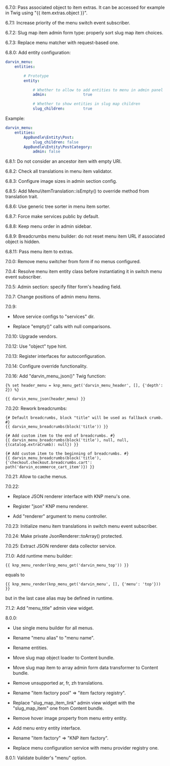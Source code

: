 6.7.0: Pass associated object to item extras. It can be accessed for example in Twig using "{{ item.extras.object }}".

6.7.1: Increase priority of the menu switch event subscriber.

6.7.2: Slug map item admin form type: properly sort slug map item choices.

6.7.3: Replace menu matcher with request-based one.

6.8.0: Add entity configuration:

```yaml
darvin_menu:
    entities:

        # Prototype
        entity:

            # Whether to allow to add entities to menu in admin panel
            admin:                true

            # Whether to show entities in slug map children
            slug_children:        true
```

Example:

```yaml
darvin_menu:
    entities:
        AppBundle\Entity\Post:
            slug_children: false
        AppBundle\Entity\PostCategory:
            admin: false
```

6.8.1: Do not consider an ancestor item with empty URI.

6.8.2: Check all translations in menu item validator.

6.8.3: Configure image sizes in admin section config.

6.8.5: Add Menu\ItemTranslation::isEmpty() to override method from translation trait.

6.8.6: Use generic tree sorter in menu item sorter.

6.8.7: Force make services public by default.

6.8.8: Keep menu order in admin sidebar.

6.8.9: Breadcrumbs menu builder: do not reset menu item URL if associated object is hidden.

6.8.11: Pass menu item to extras.

7.0.0: Remove menu switcher from form if no menus configured.

7.0.4: Resolve menu item entity class before instantiating it in switch menu event subscriber.

7.0.5: Admin section: specify filter form's heading field.

7.0.7: Change positions of admin menu items.

7.0.9:

- Move service configs to "services" dir.

- Replace "empty()" calls with null comparisons.

7.0.10: Upgrade vendors.

7.0.12: Use "object" type hint.

7.0.13: Register interfaces for autoconfiguration.

7.0.14: Configure override functionality.

7.0.16: Add "darvin_menu_json()" Twig function:

```twig
{% set header_menu = knp_menu_get('darvin_menu_header', [], {'depth': 2}) %}

{{ darvin_menu_json(header_menu) }}
```

7.0.20: Rework breadcrumbs:

```twig
{# Default breadcrumbs, block "title" will be used as fallback crumb. #}
{{ darvin_menu_breadcrumbs(block('title')) }}

{# Add custom item to the end of breadcrumbs. #}
{{ darvin_menu_breadcrumbs(block('title'), null, null, {(catalog.extraCrumb): null}) }}

{# Add custom item to the beginning of breadcrumbs. #}
{{ darvin_menu_breadcrumbs(block('title'), {'checkout.checkout.breadcrumbs.cart': path('darvin_ecommerce_cart_item')}) }}
```

7.0.21: Allow to cache menus.

7.0.22:
 
- Replace JSON renderer interface with KNP menu's one.

- Register "json" KNP menu renderer.

- Add "renderer" argument to menu controller.

7.0.23: Initialize menu item translations in switch menu event subscriber.

7.0.24: Make private JsonRenderer::toArray() protected.

7.0.25: Extract JSON renderer data collector service.

7.1.0: Add runtime menu builder:

```twig
{{ knp_menu_render(knp_menu_get('darvin_menu_top')) }}
```

equals to

```twig
{{ knp_menu_render(knp_menu_get('darvin_menu', [], {'menu': 'top'})) }}
```

but in the last case alias may be defined in runtime.

7.1.2: Add "menu_title" admin view widget.

8.0.0:

- Use single menu builder for all menus.

- Rename "menu alias" to "menu name".

- Rename entities.

- Move slug map object loader to Content bundle.

- Move slug map item to array admin form data transformer to Content bundle.

- Remove unsupported ar, fr, zh translations.

- Rename "item factory pool" => "item factory registry".

- Replace "slug_map_item_link" admin view widget with the "slug_map_item" one from Content bundle.

- Remove hover image property from menu entry entity.

- Add menu entry entity interface.

- Rename "item factory" => "KNP item factory".

- Replace menu configuration service with menu provider registry one.

8.0.1: Validate builder's "menu" option.
